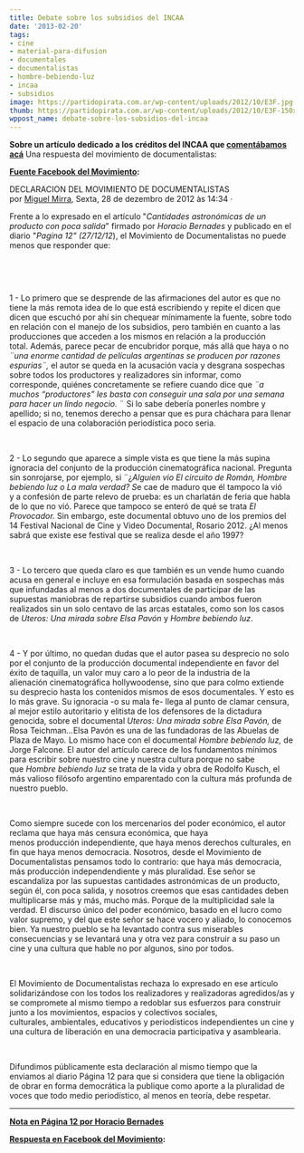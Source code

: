```yaml
---
title: Debate sobre los subsidios del INCAA
date: '2013-02-20'
tags:
- cine
- material-para-difusion
- documentales
- documentalistas
- hombre-bebiendo-luz
- incaa
- subsidios
image: https://partidopirata.com.ar/wp-content/uploads/2012/10/E3F.jpg
thumb: https://partidopirata.com.ar/wp-content/uploads/2012/10/E3F-150x150.jpg
wppost_name: debate-sobre-los-subsidios-del-incaa
---
```


<strong>Sobre un artículo dedicado a los créditos del INCAA que <a href="https://partidopirata.com.ar/8153/sobre-los-creditos-del-incaa-cantidades-astronomicas-de-un-producto-con-poca-salida">comentábamos acá</a></strong>
Una respuesta del movimiento de documentalistas:

<strong><a href="https://www.facebook.com/notes/miguel-mirra/declaracion-del-movimiento-de-documentalistas/299170433537470" target="_blank">Fuente Facebook del Movimiento</a>:</strong>
<div>
<div>DECLARACION DEL MOVIMIENTO DE DOCUMENTALISTAS</div>
</div>
<div>
<div>por <a href="http://www.facebook.com/miguel.mirra">Miguel Mirra</a>, Sexta, 28 de dezembro de 2012 às 14:34 ·</div>
</div>
<div>

Frente a lo expresado en el artículo<strong> </strong>"<em>Cantidades astronómicas de un producto con poca salida</em>" firmado por <em>Horacio Bernades</em> y publicado en el diario "<em>Pagina 12" (27/12/12</em>), el Movimiento de Documentalistas no puede menos que responder que:

&nbsp;

&nbsp;

1 - Lo primero que se desprende de las afirmaciones del autor es que no tiene la más remota idea de lo que está escribiendo y repite el dicen que dicen que escuchó por ahí sin chequear mínimamente la fuente, sobre todo en relación con el manejo de los subsidios, pero también en cuanto a las producciones que acceden a los mismos en relación a la producción total. Además, parece pecar de encubridor porque, más allá que haya o no <em>¨una enorme cantidad de películas argentinas se producen por razones espurias¨,</em> el autor se queda en la acusación vacía y desgrana sospechas sobre todos los productores y realizadores sin informar, como corresponde, quiénes concretamente se refiere cuando dice que <em>¨a muchos “productores” les basta con conseguir una sala por una semana para hacer un lindo negocio.</em> ¨ Si lo sabe debería ponerles nombre y apellido; si no, tenemos derecho a pensar que es pura cháchara para llenar el espacio de una colaboración periodística poco seria.

&nbsp;

2 - Lo segundo que aparece a simple vista es que tiene la más supina ignoracia del conjunto de la producción cinematográfica nacional. Pregunta sin sonrojarse, por ejemplo, si ¨¿<em>Alguien vio El circuito de Román, Hombre bebiendo luz o La mala verdad? S</em>e cae de maduro que él tampoco la vió y a confesión de parte relevo de prueba: es un charlatán de feria que habla de lo que no vió. Parece que tampoco se enteró de qué se trata <em>El Provocador.</em> Sin embargo, este documental obtuvo uno de los premios del 14 Festival Nacional de Cine y Video Documental, Rosario 2012. ¿Al menos sabrá que existe ese festival que se realiza desde el año 1997?

&nbsp;

3 - Lo tercero que queda claro es que también es un vende humo cuando acusa en general e incluye en esa formulación basada en sospechas más que infundadas al menos a dos documentales de participar de las supuestas maniobras de repartirse subsidios cuando ambos fueron realizados sin un solo centavo de las arcas estatales, como son los casos de <em>Uteros: Una mirada sobre Elsa Pavón</em> y <em>Hombre bebiendo luz</em>.

&nbsp;

4 - Y por último, no quedan dudas que el autor pasea su desprecio no solo por el conjunto de la producción documental independiente en favor del éxito de taquilla, un valor muy caro a lo peor de la industria de la alienación cinematográfica hollywoodense, sino que para colmo extiende su desprecio hasta los contenidos mismos de esos documentales. Y esto es lo más grave. Su ignoracia -o su mala fe- llega al punto de clamar censura, al mejor estilo autoritario y elitista de los defensores de la dictadura genocida, sobre el documental <em>Uteros: Una mirada sobre Elsa Pavón,</em> de Rosa Teichman<em>...</em>Elsa Pavón es una de las fundadoras de las Abuelas de Plaza de Mayo<em>.</em> Lo mismo hace con el documental <em>Hombre bebiendo luz,</em> de Jorge Falcone. El autor del artículo carece de los fundamentos mínimos para escribir sobre nuestro cine y nuestra cultura porque no sabe que <em>Hombre bebiendo luz</em> se trata de la vida y obra de Rodolfo Kusch, el más valioso filósofo argentino emparentado con la cultura más profunda de nuestro pueblo.

&nbsp;

Como siempre sucede con los mercenarios del poder económico, el autor reclama que haya más censura económica, que haya menos producción independiente, que haya menos derechos culturales, en fin que haya menos democracia. Nosotros, desde el Movimiento de Documentalistas pensamos todo lo contrario: que haya más democracia, más producción independendiente y más pluralidad. Ese señor se escandaliza por las supuestas cantidades astronómicas de un producto, según él, con poca salida, y nosotros creemos que esas cantidades deben multiplicarse más y más, mucho más. Porque de la multiplicidad sale la verdad. El discurso único del poder económico, basado en el lucro como valor supremo, y del que este señor se hace vocero y aliado, lo conocemos bien. Ya nuestro pueblo se ha levantado contra sus miserables consecuencias y se levantará una y otra vez para construir a su paso un cine y una cultura que hable no por algunos, sino por todos.

&nbsp;

El Movimiento de Documentalistas rechaza lo expresado en ese articulo solidarizándose con los todos los realizadores y realizadoras agredidos/as y se compromete al mismo tiempo a redoblar sus esfuerzos para construir junto a los movimientos, espacios y colectivos sociales, culturales, ambientales, educativos y periodísticos independientes un cine y una cultura de liberación en una democracia participativa y asamblearia.

&nbsp;

Difundimos públicamente esta declaración al mismo tiempo que la enviamos al diario Página 12 para que si considera que tiene la obligación de obrar en forma democrática la publique como aporte a la pluralidad de voces que todo medio periodístico, al menos en teoría, debe respetar.

<hr />

<strong><a href="http://www.pagina12.com.ar/diario/suplementos/espectaculos/5-27411-2012-12-27.html" target="_blank">Nota en Página 12 por Horacio Bernades</a></strong>

<strong><a href="https://www.facebook.com/notes/miguel-mirra/declaracion-del-movimiento-de-documentalistas/299170433537470" target="_blank">Respuesta en Facebook del Movimiento</a>:</strong>

</div>
